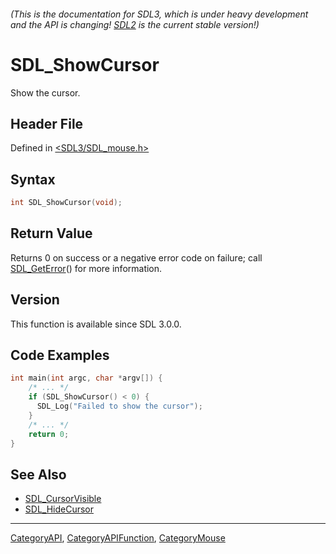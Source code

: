 ###### (This is the documentation for SDL3, which is under heavy development and the API is changing! [SDL2](https://wiki.libsdl.org/SDL2/) is the current stable version!)
# SDL_ShowCursor

Show the cursor.

## Header File

Defined in [<SDL3/SDL_mouse.h>](https://github.com/libsdl-org/SDL/blob/main/include/SDL3/SDL_mouse.h)

## Syntax

```c
int SDL_ShowCursor(void);

```

## Return Value

Returns 0 on success or a negative error code on failure; call
[SDL_GetError](SDL_GetError)() for more information.

## Version

This function is available since SDL 3.0.0.

## Code Examples

```c
int main(int argc, char *argv[]) {
    /* ... */
    if (SDL_ShowCursor() < 0) {
      SDL_Log("Failed to show the cursor");
    }
    /* ... */
    return 0;
}
```

## See Also

- [SDL_CursorVisible](SDL_CursorVisible)
- [SDL_HideCursor](SDL_HideCursor)

----
[CategoryAPI](CategoryAPI), [CategoryAPIFunction](CategoryAPIFunction), [CategoryMouse](CategoryMouse)

